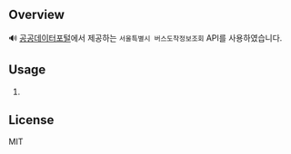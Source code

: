 ## Overview
🔊 [공공데이터포털](https://data.go.kr)에서 제공하는 `서울특별시 버스도착정보조회` API를 사용하였습니다.

## Usage
1. 




## License
MIT